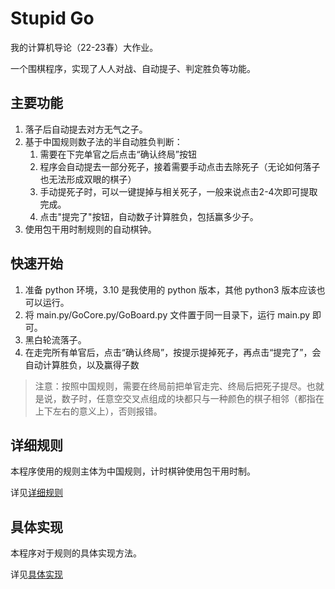 # Stupid Go
我的计算机导论（22-23春）大作业。

一个围棋程序，实现了人人对战、自动提子、判定胜负等功能。

## 主要功能

1. 落子后自动提去对方无气之子。
2. 基于中国规则数子法的半自动胜负判断：
   1. 需要在下完单官之后点击“确认终局”按钮
   2. 程序会自动提去一部分死子，接着需要手动点击去除死子（无论如何落子也无法形成双眼的棋子）
   3. 手动提死子时，可以一键提掉与相关死子，一般来说点击2-4次即可提取完成。
   4. 点击"提完了"按钮，自动数子计算胜负，包括赢多少子。
3. 使用包干用时制规则的自动棋钟。

## 快速开始
1. 准备 python 环境，3.10 是我使用的 python 版本，其他 python3 版本应该也可以运行。
2. 将 main.py/GoCore.py/GoBoard.py 文件置于同一目录下，运行 main.py 即可。
3. 黑白轮流落子。
4. 在走完所有单官后，点击“确认终局”，按提示提掉死子，再点击“提完了”，会自动计算胜负，以及赢得子数

> 注意：按照中国规则，需要在终局前把单官走完、终局后把死子提尽。也就是说，数子时，任意空交叉点组成的块都只与一种颜色的棋子相邻（都指在上下左右的意义上），否则报错。

## 详细规则
本程序使用的规则主体为中国规则，计时棋钟使用包干用时制。

详见[详细规则](./docs/详细规则.md)

## 具体实现

本程序对于规则的具体实现方法。

详见[具体实现](./docs/具体实现.md)

